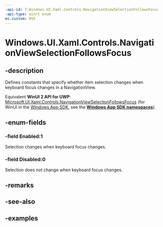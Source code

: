 ```yaml
---
-api-id: T:Windows.UI.Xaml.Controls.NavigationViewSelectionFollowsFocus
-api-type: winrt enum
ms.custom: RS5
---
```


<!-- Enumeration syntax.
public enum NavigationViewSelectionFollowsFocus : int 
-->

# Windows.UI.Xaml.Controls.NavigationViewSelectionFollowsFocus

## -description

Defines constants that specify whether item selection changes when keyboard focus changes in a NavigationView.

Equivalent **WinUI 2 API for UWP**: [Microsoft.UI.Xaml.Controls.NavigationViewSelectionFollowsFocus](/windows/winui/api/microsoft.ui.xaml.controls.navigationviewselectionfollowsfocus) (for WinUI in the [Windows App SDK](/windows/apps/windows-app-sdk/), see the **[Windows App SDK namespaces](/windows/windows-app-sdk/api/winrt/)**).

## -enum-fields

### -field Enabled:1

Selection changes when keyboard focus changes.

### -field Disabled:0

Selection does not change when keyboard focus changes.

## -remarks

## -see-also

## -examples

